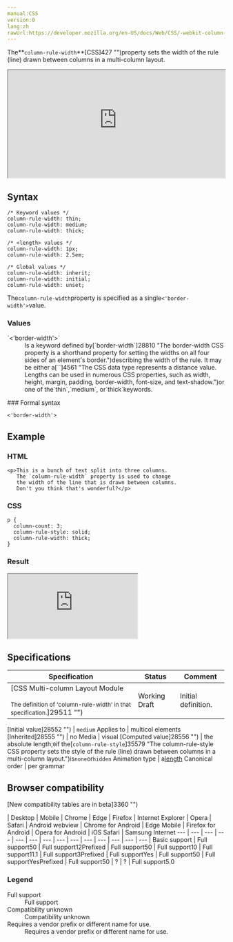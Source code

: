 ```yaml
---
manual:CSS
version:0
lang:zh
rawUrl:https://developer.mozilla.org/en-US/docs/Web/CSS/-webkit-column-rule-width
---
```






The**`column-rule-width`**[CSS]427 "")property sets the width of the rule (line) drawn between columns in a multi-column layout.

<iframe src='https://interactive-examples.mdn.mozilla.net/pages/css/column-rule-width.html' width='100%' height='250'></iframe>

## Syntax<a name="Syntax"></a>

```
/* Keyword values */
column-rule-width: thin;
column-rule-width: medium;
column-rule-width: thick;

/* <length> values */
column-rule-width: 1px;
column-rule-width: 2.5em;

/* Global values */
column-rule-width: inherit;
column-rule-width: initial;
column-rule-width: unset;
```


The`column-rule-width`property is specified as a single`<'border-width'>`value.


### Values<a name="Values"></a>
<dl><dt id=''>`<'border-width'>`</dt><dd>Is a keyword defined by[`border-width`]28810 "The border-width CSS property is a shorthand property for setting the widths on all four sides of an element's border.")describing the width of the rule. It may be either a[`<length>`]4561 "The <length> CSS data type represents a distance value. Lengths can be used in numerous CSS properties, such as width, height, margin, padding, border-width, font-size, and text-shadow.")or one of the`thin`,`medium`, or`thick`keywords.</dd></dl>
### Formal syntax<a name="Formal_syntax"></a>

```
<'border-width'>

```

## Example<a name="Example"></a>

### HTML<a name="HTML"></a>

```
<p>This is a bunch of text split into three columns.
   The `column-rule-width` property is used to change
   the width of the line that is drawn between columns.
   Don't you think that's wonderful?</p>
```

### CSS<a name="CSS"></a>

```
p {
  column-count: 3;
  column-rule-style: solid;
  column-rule-width: thick;
}
```

### Result<a name="Result"></a>


<iframe src='https://mdn.mozillademos.org/en-US/docs/Web/CSS/column-rule-width$samples/Example?revision=1356474' width='null' height='null'></iframe>



## Specifications<a name="Specifications"></a>

Specification | Status | Comment 
 ---  |  ---  |  ---  | 
[CSS Multi-column Layout Module<br></br><small>The definition of &#39;column-rule-width&#39; in that specification.</small>]29511 "") | Working Draft | Initial definition. 


[Initial value]28552 "") | `medium` 
Applies to | multicol elements 
[Inherited]28555 "") | no 
Media | visual 
[Computed value]28556 "") | the absolute length;`0`if the[`column-rule-style`]35579 "The column-rule-style CSS property sets the style of the rule (line) drawn between columns in a multi-column layout.")is`none`or`hidden` 
Animation type | a[length](%4561#Interpolation "Values of the <length> CSS data type are interpolated as real, floating-point numbers.") 
Canonical order | per grammar 


## Browser compatibility<a name="Browser_compatibility"></a>
[New compatibility tables are in beta<i></i>]3360 "")

 | <abbr>Desktop<i></i></abbr> | <abbr>Mobile<i></i></abbr> 
 | <abbr>Chrome<i></i></abbr> | <abbr>Edge<i></i></abbr> | <abbr>Firefox<i></i></abbr> | <abbr>Internet Explorer<i></i></abbr> | <abbr>Opera<i></i></abbr> | <abbr>Safari<i></i></abbr> | <abbr>Android webview<i></i></abbr> | <abbr>Chrome for Android<i></i></abbr> | <abbr>Edge Mobile<i></i></abbr> | <abbr>Firefox for Android<i></i></abbr> | <abbr>Opera for Android<i></i></abbr> | <abbr>iOS Safari<i></i></abbr> | <abbr>Samsung Internet<i></i></abbr> 
 ---  |  ---  |  ---  |  ---  |  ---  |  ---  |  ---  |  ---  |  ---  |  ---  |  ---  |  ---  |  ---  |  ---  | 
Basic support | <abbr>Full support</abbr>50 | <abbr>Full support</abbr>12<abbr>Prefixed<i></i></abbr> | <abbr>Full support</abbr>50 | <abbr>Full support</abbr>10 | <abbr>Full support</abbr>11.1 | <abbr>Full support</abbr>3<abbr>Prefixed<i></i></abbr> | <abbr>Full support</abbr>Yes | <abbr>Full support</abbr>50 | <abbr>Full support</abbr>Yes<abbr>Prefixed<i></i></abbr> | <abbr>Full support</abbr>50 | <abbr>?</abbr> | <abbr>?</abbr> | <abbr>Full support</abbr>5.0 


### Legend<a name="Legend"></a>
<dl><dt id=''><abbr>Full support</abbr></dt><dd>Full support</dd><dt id=''><abbr>Compatibility unknown</abbr></dt><dd>Compatibility unknown</dd><dt id=''><abbr>Requires a vendor prefix or different name for use.<i></i></abbr></dt><dd>Requires a vendor prefix or different name for use.</dd></dl>



